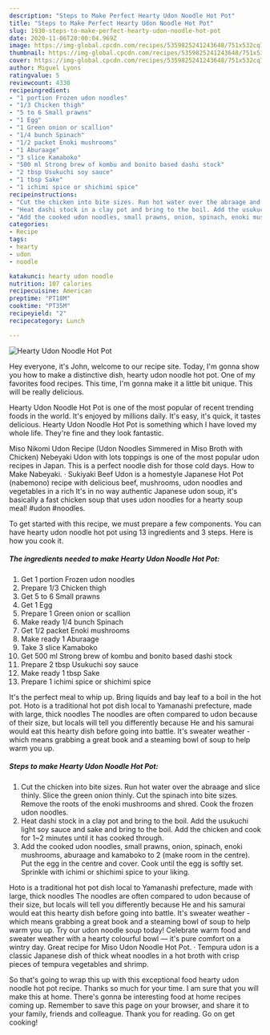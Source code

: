 ```yaml
---
description: "Steps to Make Perfect Hearty Udon Noodle Hot Pot"
title: "Steps to Make Perfect Hearty Udon Noodle Hot Pot"
slug: 1930-steps-to-make-perfect-hearty-udon-noodle-hot-pot
date: 2020-11-06T20:00:04.969Z
image: https://img-global.cpcdn.com/recipes/5359825241243648/751x532cq70/hearty-udon-noodle-hot-pot-recipe-main-photo.jpg
thumbnail: https://img-global.cpcdn.com/recipes/5359825241243648/751x532cq70/hearty-udon-noodle-hot-pot-recipe-main-photo.jpg
cover: https://img-global.cpcdn.com/recipes/5359825241243648/751x532cq70/hearty-udon-noodle-hot-pot-recipe-main-photo.jpg
author: Miguel Lyons
ratingvalue: 5
reviewcount: 4330
recipeingredient:
- "1 portion Frozen udon noodles"
- "1/3 Chicken thigh"
- "5 to 6 Small prawns"
- "1 Egg"
- "1 Green onion or scallion"
- "1/4 bunch Spinach"
- "1/2 packet Enoki mushrooms"
- "1 Aburaage"
- "3 slice Kamaboko"
- "500 ml Strong brew of kombu and bonito based dashi stock"
- "2 tbsp Usukuchi soy sauce"
- "1 tbsp Sake"
- "1 ichimi spice or shichimi spice"
recipeinstructions:
- "Cut the chicken into bite sizes. Run hot water over the abraage and slice thinly. Slice the green onion thinly. Cut the spinach into bite sizes. Remove the roots of the enoki mushrooms and shred. Cook the frozen udon noodles."
- "Heat dashi stock in a clay pot and bring to the boil. Add the usukuchi light soy sauce and sake and bring to the boil. Add the chicken and cook for 1~2 minutes until it has cooked through."
- "Add the cooked udon noodles, small prawns, onion, spinach, enoki mushrooms, aburaage and kamaboko to 2 (make room in the centre). Put the egg in the centre and cover. Cook until the egg is softly set. Sprinkle with ichimi or shichimi spice to your liking."
categories:
- Recipe
tags:
- hearty
- udon
- noodle

katakunci: hearty udon noodle 
nutrition: 107 calories
recipecuisine: American
preptime: "PT18M"
cooktime: "PT35M"
recipeyield: "2"
recipecategory: Lunch

---
```



![Hearty Udon Noodle Hot Pot](https://img-global.cpcdn.com/recipes/5359825241243648/751x532cq70/hearty-udon-noodle-hot-pot-recipe-main-photo.jpg)

Hey everyone, it's John, welcome to our recipe site. Today, I'm gonna show you how to make a distinctive dish, hearty udon noodle hot pot. One of my favorites food recipes. This time, I'm gonna make it a little bit unique. This will be really delicious.

Hearty Udon Noodle Hot Pot is one of the most popular of recent trending foods in the world. It's enjoyed by millions daily. It's easy, it's quick, it tastes delicious. Hearty Udon Noodle Hot Pot is something which I have loved my whole life. They're fine and they look fantastic.

Miso Nikomi Udon Recipe (Udon Noodles Simmered in Miso Broth with Chicken) Nebeyaki Udon with lots toppings is one of the most popular udon recipes in Japan. This is a perfect noodle dish for those cold days. How to Make Nabeyaki. · Sukiyaki Beef Udon is a homestyle Japanese Hot Pot (nabemono) recipe with delicious beef, mushrooms, udon noodles and vegetables in a rich It&#39;s in no way authentic Japanese udon soup, it&#39;s basically a fast chicken soup that uses udon noodles for a hearty soup meal! #udon #noodles.


To get started with this recipe, we must prepare a few components. You can have hearty udon noodle hot pot using 13 ingredients and 3 steps. Here is how you cook it.

<!--inarticleads1-->

##### The ingredients needed to make Hearty Udon Noodle Hot Pot:

1. Get 1 portion Frozen udon noodles
1. Prepare 1/3 Chicken thigh
1. Get 5 to 6 Small prawns
1. Get 1 Egg
1. Prepare 1 Green onion or scallion
1. Make ready 1/4 bunch Spinach
1. Get 1/2 packet Enoki mushrooms
1. Make ready 1 Aburaage
1. Take 3 slice Kamaboko
1. Get 500 ml Strong brew of kombu and bonito based dashi stock
1. Prepare 2 tbsp Usukuchi soy sauce
1. Make ready 1 tbsp Sake
1. Prepare 1 ichimi spice or shichimi spice


It&#39;s the perfect meal to whip up. Bring liquids and bay leaf to a boil in the hot pot. Hoto is a traditional hot pot dish local to Yamanashi prefecture, made with large, thick noodles The noodles are often compared to udon because of their size, but locals will tell you differently because He and his samurai would eat this hearty dish before going into battle. It&#39;s sweater weather - which means grabbing a great book and a steaming bowl of soup to help warm you up. 

<!--inarticleads2-->

##### Steps to make Hearty Udon Noodle Hot Pot:

1. Cut the chicken into bite sizes. Run hot water over the abraage and slice thinly. Slice the green onion thinly. Cut the spinach into bite sizes. Remove the roots of the enoki mushrooms and shred. Cook the frozen udon noodles.
1. Heat dashi stock in a clay pot and bring to the boil. Add the usukuchi light soy sauce and sake and bring to the boil. Add the chicken and cook for 1~2 minutes until it has cooked through.
1. Add the cooked udon noodles, small prawns, onion, spinach, enoki mushrooms, aburaage and kamaboko to 2 (make room in the centre). Put the egg in the centre and cover. Cook until the egg is softly set. Sprinkle with ichimi or shichimi spice to your liking.


Hoto is a traditional hot pot dish local to Yamanashi prefecture, made with large, thick noodles The noodles are often compared to udon because of their size, but locals will tell you differently because He and his samurai would eat this hearty dish before going into battle. It&#39;s sweater weather - which means grabbing a great book and a steaming bowl of soup to help warm you up. Try our udon noodle soup today! Celebrate warm food and sweater weather with a hearty colourful bowl — it&#39;s pure comfort on a wintry day. Great recipe for Miso Udon Noodle Hot Pot. · Tempura udon is a classic Japanese dish of thick wheat noodles in a hot broth with crisp pieces of tempura vegetables and shrimp. 

So that's going to wrap this up with this exceptional food hearty udon noodle hot pot recipe. Thanks so much for your time. I am sure that you will make this at home. There's gonna be interesting food at home recipes coming up. Remember to save this page on your browser, and share it to your family, friends and colleague. Thank you for reading. Go on get cooking!
